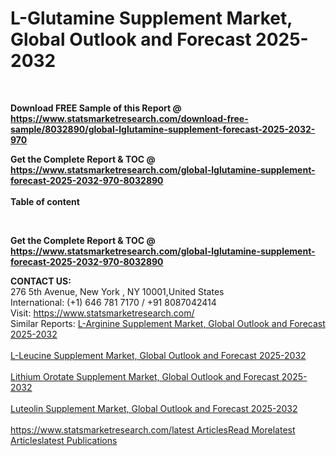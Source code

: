 <h1>L-Glutamine Supplement Market, Global Outlook and Forecast 2025-2032</h1><br/><p><strong>Download FREE Sample of this Report @ <a href="https://www.statsmarketresearch.com/download-free-sample/8032890/global-lglutamine-supplement-forecast-2025-2032-970">https://www.statsmarketresearch.com/download-free-sample/8032890/global-lglutamine-supplement-forecast-2025-2032-970</a></strong></p><div><b>Get the Complete Report & TOC @ <a href="https://www.statsmarketresearch.com/global-lglutamine-supplement-forecast-2025-2032-970-8032890">https://www.statsmarketresearch.com/global-lglutamine-supplement-forecast-2025-2032-970-8032890</a></b></div><br><b>Table of content</b><p><br><div><b>Get the Complete Report & TOC @ <a href="https://www.statsmarketresearch.com/global-lglutamine-supplement-forecast-2025-2032-970-8032890">https://www.statsmarketresearch.com/global-lglutamine-supplement-forecast-2025-2032-970-8032890</a></b></div></p> <b>CONTACT US:</b><br>276 5th Avenue, New York , NY 10001,United States<br>International: (+1) 646 781 7170 / +91 8087042414<br>Visit: <a href="https://www.statsmarketresearch.com/">https://www.statsmarketresearch.com/</a><br>Similar Reports: <a href="https://www.statsmarketresearch.com/global-lglutamine-supplement-forecast-2025-2032-970-8032890">L-Arginine Supplement Market, Global Outlook and Forecast 2025-2032</a><br/><br/><a href="https://www.statsmarketresearch.com/global-lglutamine-supplement-forecast-2025-2032-970-8032890">L-Leucine Supplement Market, Global Outlook and Forecast 2025-2032</a><br/><br/><a href="https://www.statsmarketresearch.com/global-lglutamine-supplement-forecast-2025-2032-970-8032890">Lithium Orotate Supplement Market, Global Outlook and Forecast 2025-2032 </a><br/><br/><a href="https://www.statsmarketresearch.com/global-lglutamine-supplement-forecast-2025-2032-970-8032890">Luteolin Supplement Market, Global Outlook and Forecast 2025-2032</a><br/><br/><a href="https://gyeongbokgung.com">https://www.statsmarketresearch.com/</a><a href="https://hallyeomaritime.com">latest Articles</a><a href="https://jingwansa.com">Read More</a><a href=https://nguoiviet.jp/">latest Articles</a><a href="https://www.intelmarketresearch.com/">latest Publications</a>